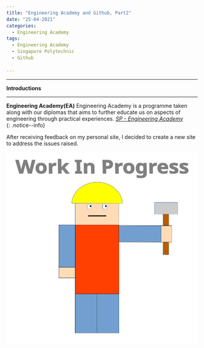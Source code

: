 ```yaml
---
title: "Engineering Academy and Github, Part2"
date: "25-04-2021"
categories:
  - Engineering Academy
tags:
  - Engineering Academy
  - Singapore Polytechnic
  - Github

---
```


***

<strong>Introductions</strong>

***

**Engineering Academy(EA)** Engineering Academy is a programme taken along with our diplomas that aims to further educate us on aspects of engineering through practical experiences. 
<cite><a href="https://www.sp.edu.sg/engineering-cluster/engineering-academy">SP - Engineering Academy</a></cite>  
{: .notice--info}

After receiving feedback on my personal site, I decided to create a new site to address the issues raised.

![WIP](/assets/images/common/WIP.png)